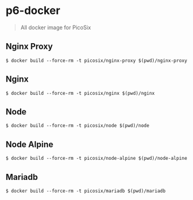 # p6-docker

> All docker image for PicoSix

## Nginx Proxy

```shell
$ docker build --force-rm -t picosix/nginx-proxy $(pwd)/nginx-proxy
```

## Nginx

```shell
$ docker build --force-rm -t picosix/nginx $(pwd)/nginx
```

## Node

```shell
$ docker build --force-rm -t picosix/node $(pwd)/node
```

## Node Alpine

```shell
$ docker build --force-rm -t picosix/node-alpine $(pwd)/node-alpine
```

## Mariadb

```shell
$ docker build --force-rm -t picosix/mariadb $(pwd)/mariadb
```
